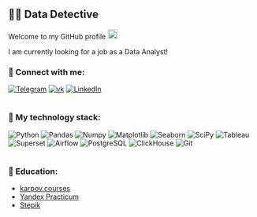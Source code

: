 ## 🕵️‍♂️ Data Detective

Welcome to my GitHub profile <img src="https://media.giphy.com/media/hvRJCLFzcasrR4ia7z/giphy.gif" width="20px"/>    
  
I am currently looking for a job as a Data Analyst!

### 🔎 Connect with me:  
[![Telegram](https://img.shields.io/badge/-Telegram-606BDB?style=for-the-badge&logo=Telegram)](https://t.me/jgd18)
[![vk](https://img.shields.io/badge/-vkontakte-606BDB?style=for-the-badge&logo=vk)](https://vk.com/id380540216)
[![LinkedIn](https://img.shields.io/badge/-LinkedIn-606BDB?style=for-the-badge&logo=linkedin)](https://www.linkedin.com/in/yanb1831/)
#

### 🎩  My technology stack:
![Python](https://img.shields.io/badge/-Python-606BDB?style=for-the-badge&logo=Python&logoColor=FFFFFF)
![Pandas](https://img.shields.io/badge/-Pandas-606BDB?style=for-the-badge&logo=Pandas)
![Numpy](https://img.shields.io/badge/-Numpy-606BDB?style=for-the-badge&logo=Numpy)
![Matplotlib](https://img.shields.io/badge/-Matplotlib-606BDB?style=for-the-badge&logo=Matplotlib)
![Seaborn](https://img.shields.io/badge/-Seaborn-606BDB?style=for-the-badge&logo=Seaborn)
![SciPy](https://img.shields.io/badge/-SciPy-606BDB?style=for-the-badge&logo=SciPy)
![Tableau](https://img.shields.io/badge/-Tableau-606BDB?style=for-the-badge&logo=Tableau)
![Superset](https://img.shields.io/badge/-Superset-606BDB?style=for-the-badge&logo=ApacheSuperset)
![Airflow](https://img.shields.io/badge/-Airflow-606BDB?style=for-the-badge&logo=ApacheAirflow)
![PostgreSQL](https://img.shields.io/badge/-PostgreSQL-606BDB?style=for-the-badge&logo=PostgreSQL&logoColor=FFFFFF)
![ClickHouse](https://img.shields.io/badge/-ClickHouse-606BDB?style=for-the-badge&logo=ClickHouse)
![Git](https://img.shields.io/badge/-Git-606BDB?style=for-the-badge&logo=Github)

#

### 🧥 Education:
- [karpov.courses](https://github.com/yanb1831/karpov.courses)
- [Yandex Practicum](https://github.com/yanb1831/Practicum)
- [Stepik](https://stepik.org/users/444753178)

<!---
yanb1831/yanb1831 is a ✨ special ✨ repository because its `README.md` (this file) appears on your GitHub profile.
You can click the Preview link to take a look at your changes.
--->
